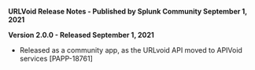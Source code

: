 **URLVoid Release Notes - Published by Splunk Community September 1, 2021**


**Version 2.0.0 - Released September 1, 2021**

* Released as a community app, as the URLvoid API moved to APIVoid services [PAPP-18761]
